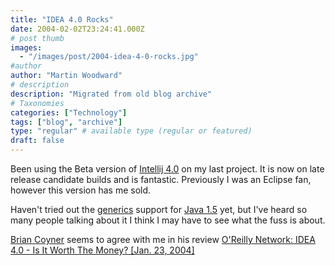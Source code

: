 ```yaml
---
title: "IDEA 4.0 Rocks"
date: 2004-02-02T23:24:41.000Z
# post thumb
images:
  - "/images/post/2004-idea-4-0-rocks.jpg"
#author
author: "Martin Woodward"
# description
description: "Migrated from old blog archive"
# Taxonomies
categories: ["Technology"]
tags: ["blog", "archive"]
type: "regular" # available type (regular or featured)
draft: false
---
```


Been using the Beta version of [Intellij 4.0](http://www.intellij.com) on my last project.  It is now on late release candidate builds and is fantastic.  Previously I was an Eclipse fan, however this version has me sold.

Haven't tried out the [generics](http://jcp.org/en/jsr/detail?id=14) support for [Java 1.5](http://java.sun.com/j2se/1.5.0/) yet, but I've heard so many people talking about it I think I may have to see what the fuss is about.

[Brian Coyner](http://www.oreillynet.com/pub/au/1078) seems to agree with me in his review [O'Reilly Network: IDEA 4.0 - Is It Worth The Money? [Jan. 23, 2004]](http://www.oreillynet.com/pub/wlg/4268)